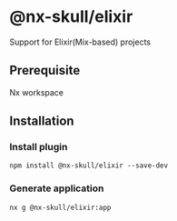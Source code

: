 # @nx-skull/elixir

Support for Elixir(Mix-based) projects

## Prerequisite

Nx workspace

## Installation

### Install plugin

```
npm install @nx-skull/elixir --save-dev
```

### Generate application

```
nx g @nx-skull/elixir:app
```
